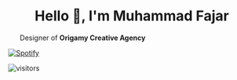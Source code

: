 <h1 align="center">Hello 👋, I'm Muhammad Fajar</h1>

<ul>Designer of <b>Origamy Creative Agency</b></ul>


[![Spotify](https://readme-spotify.warengonzaga.com/api/spotify)](https://open.spotify.com/user/5a0chw1ynjii20kp4u2v0vzuh)

![visitors](https://visitor-badge.glitch.me/badge?page_id=mfjrid/mfjrid)
